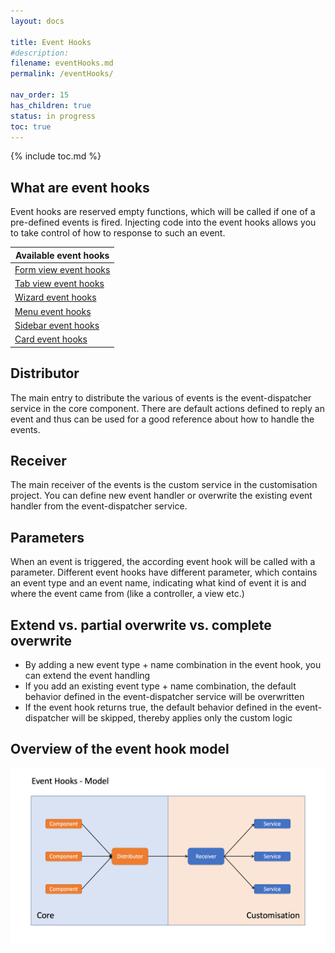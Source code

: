 ```yaml
---
layout: docs

title: Event Hooks
#description:
filename: eventHooks.md
permalink: /eventHooks/

nav_order: 15
has_children: true
status: in progress
toc: true
---
```


{% include toc.md %}

## What are event hooks
Event hooks are reserved empty functions, which will be called if one of a pre-defined events is fired. Injecting code into the event hooks allows you to take control of how to response to such an event.

| Available event hooks |
|--|
| [Form view event hooks](/eventHooks/formView/) |
| [Tab view event hooks](/eventHooks/wizard/) |
| [Wizard event hooks](/eventHooks/wizard/) |
| [Menu event hooks](/eventHooks/menu/) |
| [Sidebar event hooks](/eventHooks/sidebar/) |
| [Card event hooks](/eventHooks/card/) |



## Distributor
The main entry to distribute the various of events is the event-dispatcher service in the core component. There are default actions defined to reply an event and thus can be used for a good reference about how to handle the events.

## Receiver
The main receiver of the events is the custom service in the customisation project. You can define new event handler or overwrite the existing event handler from the event-dispatcher service.

## Parameters
When an event is triggered, the according event hook will be called with a parameter. Different event hooks have different parameter, which contains an event type and an event name, indicating what kind of event it is and where the event came from (like a controller, a view etc.)

## Extend vs. partial overwrite vs. complete overwrite
- By adding a new event type + name combination in the event hook, you can extend the event handling
- If you add an existing event type + name combination, the default behavior defined in the event-dispatcher service will be overwritten
- If the event hook returns true, the default behavior defined in the event-dispatcher will be skipped, thereby applies only the custom logic

## Overview of the event hook model

![event_hooks_model.png](/img/event_hooks_model-482b6578-7931-4887-bb51-6ef350fb8752.png)
